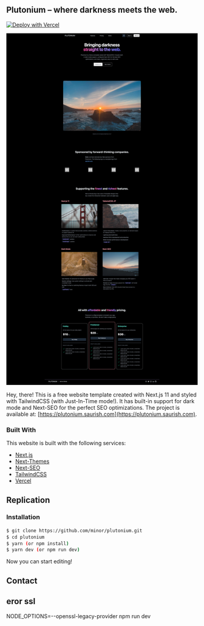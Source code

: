 ## Plutonium – where darkness meets the web.

[![Deploy with Vercel](https://vercel.com/button)](https://vercel.com/new/git/external?repository-url=https%3A%2F%2Fgithub.com%2Fminor%2Fplutonium)

![Home Page](/.github/home-dark.png?raw=true "Home Page [Dark]")

Hey, there! This is a free website template created with Next.js 11 and styled with TailwindCSS (with Just-In-Time mode!). It has built-in support for dark mode and Next-SEO for the perfect SEO optimizations. The project is available at: [https://plutonium.saurish.com](https://plutonium.saurish.com).

### Built With

This website is built with the following services:

- [Next.js](https://nextjs.org)
- [Next-Themes](https://github.com/pacocoursey/next-themes)
- [Next-SEO](https://github.com/garmeeh/next-seo)
- [TailwindCSS](https://tailwindcss.com)
- [Vercel](https://vercel.com)

## Replication

### Installation

```bash
$ git clone https://github.com/minor/plutonium.git
$ cd plutonium
$ yarn (or npm install)
$ yarn dev (or npm run dev)
```

Now you can start editing!

## Contact

## eror ssl
NODE_OPTIONS=--openssl-legacy-provider npm run dev
